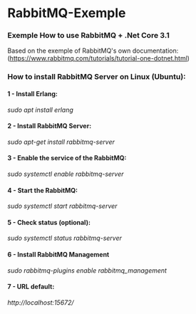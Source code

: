 # RabbitMQ-Exemple

### Exemple How to use RabbitMQ + .Net Core 3.1

Based on the exemple of RabbitMQ's own documentation: 
(https://www.rabbitmq.com/tutorials/tutorial-one-dotnet.html)

### How to install RabbitMQ Server on Linux (Ubuntu):
#### 1 - Install Erlang:

*sudo apt install erlang*

#### 2 - Install RabbitMQ Server:

*sudo apt-get install rabbitmq-server*

#### 3 - Enable the service of the RabbitMQ:

*sudo systemctl enable rabbitmq-server*

#### 4 - Start the RabbitMQ:

*sudo systemctl start rabbitmq-server*

#### 5 - Check status (optional):

*sudo systemctl status rabbitmq-server*

#### 6 - Install RabbitMQ Management

*sudo rabbitmq-plugins enable rabbitmq_management*

#### 7 - URL default:

*http://localhost:15672/*

